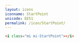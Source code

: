 ```yaml
---
layout: icons
iconname: StartPoint
unicode: EE51
permalink: /icon/StartPoint/
---
```


``` html
<i class="mi mi-StartPoint"></i>
```
